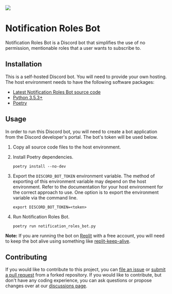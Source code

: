 [![](https://img.shields.io/github/v/release/erickyeagle/notification-roles-bot)](https://github.com/erickyeagle/notification-roles-bot/releases)

# Notification Roles Bot
Notification Roles Bot is a Discord bot that simplifies the use of no permission, mentionable roles that a user wants to subscribe to.

## Installation
This is a self-hosted Discord bot. You will need to provide your own hosting. The host environment needs to have the following software packages:

* [Latest Notification Roles Bot source code](https://github.com/erickyeagle/notification-roles-bot/releases)
* [Python 3.5.3+](https://www.python.org/downloads)
* [Poetry](https://python-poetry.org)

## Usage
In order to run this Discord bot, you will need to create a bot application from the Discord developer's portal. The bot's token will be used below.

1. Copy all source code files to the host environment.
2. Install Poetry dependencies.

    ```
    poetry install --no-dev
    ```
3. Export the ```DISCORD_BOT_TOKEN``` environment variable. The method of exporting of this environment variable may depend on the host environment. Refer to the documentation for your host environment for the correct approach to use. One option is to export the environment variable via the command line.

    ```
    export DISCORD_BOT_TOKEN=<token>
    ```
4. Run Notification Roles Bot.

    ```
    poetry run notification_roles_bot.py
    ```

**Note:** If you are running the bot on [Replit](https://replit.com) with a free account, you will need to keep the bot alive using something like [replit-keep-alive](https://github.com/erickyeagle/replit-keep-alive).

## Contributing
If you would like to contribute to this project, you can [file an issue](https://github.com/erickyeagle/notification-roles-bot/issues/new) or [submit a pull request](https://github.com/erickyeagle/notification-roles-bot/compare) from a forked repository. If you would like to contribute, but don't have any coding experience, you can ask questions or propose changes over at our [discussions page](https://github.com/erickyeagle/notification-roles-bot/discussions).